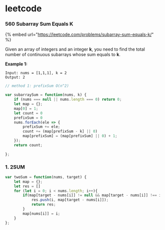# leetcode

### 560 Subarray Sum Equals K

{% embed url="https://leetcode.com/problems/subarray-sum-equals-k/" %}



Given an array of integers and an integer **k**, you need to find the total number of continuous subarrays whose sum equals to **k**.

**Example 1:**  


```text
Input: nums = [1,1,1], k = 2
Output: 2
```

```javascript
// method 1: prefixSum O(n^2)

```

```javascript
var subarraySum = function(nums, k) {
    if (nums === null || nums.length === 0) return 0;
    let map = {};
    map[0] = 1;
    let count = 0
    prefixSum = 0
    nums.forEach(ele => {
        prefixSum += ele;
        count += (map[prefixSum - k] || 0) 
        map[prefixSum] = (map[prefixSum] || 0) + 1;
    });
    return count;
    
};
```

### 1. 2SUM

```javascript
var twoSum = function(nums, target) {
    let map = {};
    let res = []
    for (let i = 0; i < nums.length; i++){
        if(map[target - nums[i]] != null && map[target - nums[i]] !== i ){
            res.push(i, map[target - nums[i]]);
            return res;
        }
        map[nums[i]] = i;
    }
};
```

